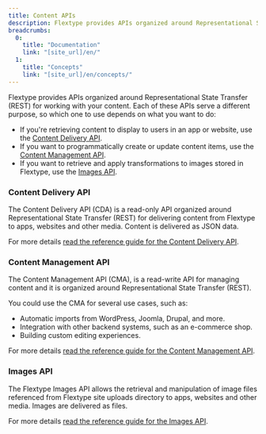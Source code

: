 ```yaml
---
title: Content APIs
description: Flextype provides APIs organized around Representational State Transfer (REST) APIs for working with your content. Each of these APIs serve a different purpose, so which one to use depends on what you want to do.
breadcrumbs:
  0:
    title: "Documentation"
    link: "[site_url]/en/"
  1:
    title: "Concepts"
    link: "[site_url]/en/concepts/"
---
```


Flextype provides APIs organized around Representational State Transfer (REST) for working with your content. Each of these APIs serve a different purpose, so which one to use depends on what you want to do:

* If you're retrieving content to display to users in an app or website, use the <a href="[site_url]/en/api/delivery">Content Delivery API</a>.
* If you want to programmatically create or update content items, use the <a href="[site_url]/en/api/management">Content Management API</a>.
* If you want to retrieve and apply transformations to images stored in Flextype, use the <a href="[site_url]/en/api/images">Images API</a>.


### Content Delivery API

The Content Delivery API (CDA) is a read-only API organized around Representational State Transfer (REST) for delivering content from Flextype to apps, websites and other media. Content is delivered as JSON data.

For more details <a href="[site_url]/en/api/delivery">read the reference guide for the Content Delivery API</a>.

### Content Management API

The Content Management API (CMA), is a read-write API for managing content and it is organized around Representational State Transfer (REST).

You could use the CMA for several use cases, such as:

* Automatic imports from WordPress, Joomla, Drupal, and more.
* Integration with other backend systems, such as an e-commerce shop.
* Building custom editing experiences.

For more details <a href="[site_url]/en/api/management">read the reference guide for the Content Management API</a>.

### Images API

The Flextype Images API allows the retrieval and manipulation of image files referenced from Flextype site uploads directory to apps, websites and other media. Images are delivered as files.

For more details <a href="[site_url]/en/api/images">read the reference guide for the Images API</a>.
